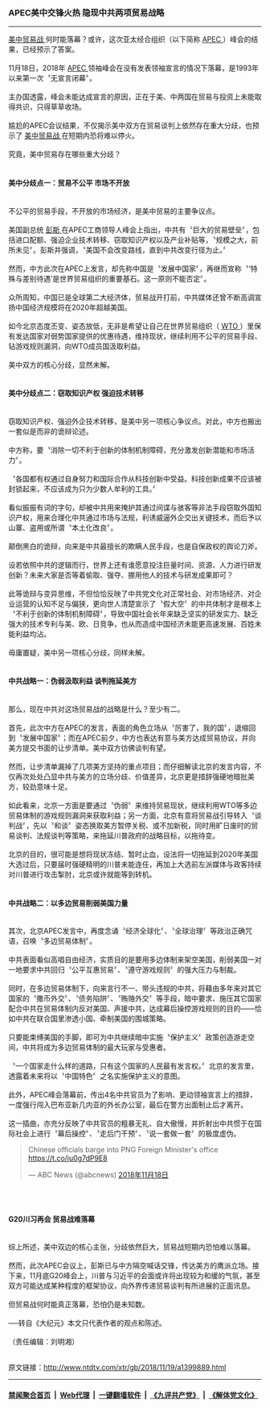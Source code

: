 ### APEC美中交锋火热 隐现中共两项贸易战略
------------------------

<div class="wysiwyg">
 <a href="http://www.ntdtv.com/xtr/gb/articlelistbytag_美中贸易战.html" target="_blank">
  美中贸易战
 </a>
 何时能落幕？或许，这次亚太经合组织（以下简称
 <a href="http://www.ntdtv.com/xtr/gb/articlelistbytag_APEC.html" target="_blank">
  APEC
 </a>
 ）峰会的结果，已经预示了答案。
 <br/>
 <br/>
 11月18日，2018年
 <a href="http://www.ntdtv.com/xtr/gb/articlelistbytag_APEC.html" target="_blank">
  APEC
 </a>
 领袖峰会在没有发表领袖宣言的情况下落幕，是1993年以来第一次〝无宣言闭幕〞。
 <br/>
 <br/>
 主办国透露，峰会未能达成宣言的原因，正在于美、中两国在贸易与投资上未能取得共识，只得草草收场。
 <br/>
 <br/>
 尴尬的APEC会议结果，不仅揭示美中双方在贸易谈判上依然存在重大分歧，也预示了
 <a href="http://www.ntdtv.com/xtr/gb/articlelistbytag_美中贸易战.html" target="_blank">
  美中贸易战
 </a>
 在短期内恐将难以停火。
 <br/>
 <br/>
 究竟，美中贸易存在哪些重大分歧？
 <br/>
 <br/>
 <h4>
  美中分歧点一：贸易不公平 市场不开放
 </h4>
 <br/>
 不公平的贸易手段，不开放的市场经济，是美中贸易的主要争议点。
 <br/>
 <br/>
 美国副总统
 <a href="http://www.ntdtv.com/xtr/gb/articlelistbytag_彭斯.html" target="_blank">
  彭斯
 </a>
 在APEC工商领导人峰会上指出，中共有〝巨大的贸易壁垒〞，包括进口配额、强迫企业技术转移、窃取知识产权以及产业补贴等，〝规模之大，前所未见〞。彭斯并强调，〝美国不会改变路线，直到中共改变行径为止。〞
 <br/>
 <br/>
 然而，中方此次在APEC上发言，却先称中国是〝发展中国家〞，再继而宣称〝‘特殊与差别待遇’是世界贸易组织的重要基石。这一原则不能否定〞。
 <br/>
 <br/>
 众所周知，中国已是全球第二大经济体，贸易战开打前，中共媒体还曾不断高调宣扬中国经济规模将在2020年超越美国。
 <br/>
 <br/>
 如今北京态度丕变、姿态放低，无非是希望让自己在世界贸易组织（
 <a href="http://www.ntdtv.com/xtr/gb/articlelistbytag_WTO.html" target="_blank">
  WTO
 </a>
 ）里保有发达国家对弱势国家提供的优惠待遇，维持现状，继续利用不公平的贸易手段、钻游戏规则漏洞，向WTO成员国汲取利益。
 <br/>
 <br/>
 美中双方的核心分歧，显然未解。
 <br/>
 <br/>
 <h4>
  美中分歧点二：窃取知识产权 强迫技术转移
 </h4>
 <br/>
 窃取知识产权、强迫外企技术转移，是美中另一项核心争议点。对此，中方也搬出一套似是而非的诡辩论述。
 <br/>
 <br/>
 中方称，要〝消除一切不利于创新的体制机制障碍，充分激发创新潜能和市场活力〞。
 <br/>
 <br/>
 〝各国都有权通过自身努力和国际合作从科技创新中受益。科技创新成果不应该被封锁起来，不应该成为只为少数人牟利的工具。〞
 <br/>
 <br/>
 看似振振有词的字句，却被中共用来掩护其通过间谍与骇客等非法手段窃取外国知识产权，用来合理化中共通过市场与法规，利诱威逼外企交出关键技术，而后予以山寨、盗用或所谓〝本土化改良〞。
 <br/>
 <br/>
 颠倒黑白的诡辩，向来是中共最擅长的欺瞒人民手段，也是自保政权的舆论刀斧。
 <br/>
 <br/>
 设若依照中共的逻辑而行，世界上还有谁愿意投注巨量时间、资源、人力进行研发创新？未来大家是否等着偷取、强夺、挪用他人的技术与研发成果即可？
 <br/>
 <br/>
 此等诡辩与变异思维，不但恰恰反映了中共党文化对正常社会、对市场经济、对企业运营的认知不足与偏狭，更向世人清楚宣示了〝假大空〞的中共体制才是根本上〝不利于创新的体制机制障碍〞，导致中国社会长年来缺乏坚实的研发实力、缺乏强大的技术专利与美、欧、日竞争，也从而造成中国经济未能更高速发展、百姓未能利益均沾。
 <br/>
 <br/>
 毋庸置疑，美中另一项核心分歧，同样未解。
 <br/>
 <br/>
 <h4>
  中共战略一：伪弱汲取利益 谈判拖延美方
 </h4>
 <br/>
 那么，现在中共对这场贸易战的战略是什么？至少有二。
 <br/>
 <br/>
 首先，此次中方在APEC的发言，表面的角色立场从〝厉害了，我的国〞，退缩回到〝发展中国家〞；而在APEC前夕，中方也表达有意与美方达成贸易协议，并向美方提交书面的让步清单。美中双方彷佛谈判有望。
 <br/>
 <br/>
 然而，让步清单漏掉了几项美方坚持的重点项目；而仔细解读北京的发言内容，不仅再次处处凸显中共与美方的立场分歧、价值差异，北京更是措辞强硬地暗批美方，较劲意味十足。
 <br/>
 <br/>
 如此看来，北京一方面是要通过〝伪弱〞来维持贸易现状，继续利用WTO等多边贸易体制的游戏规则漏洞来获取利益；另一方面，北京有意将贸易战引导转入〝谈判战〞，先以〝和谈〞姿态换取美方暂停关税、或不加新税，同时用旷日废时的贸易谈判、法规谈判等策略，来拖延川普政府的战略目标，以拖待变。
 <br/>
 <br/>
 北京的目的，很可能是想将现状冻结、暂时止血，设法将一切拖延到2020年美国大选过后，只要届时强硬精明的川普未能连任，再加上大选前左派媒体与政客持续对川普进行攻击掣肘，北京或许就能等到转机。
 <br/>
 <br/>
 <h4>
  中共战略二：以多边贸易削弱美国力量
 </h4>
 <br/>
 其次，北京APEC发言中，再度念诵〝经济全球化〞、〝全球治理〞等政治正确咒语，召唤〝多边贸易体制〞。
 <br/>
 <br/>
 中共表面看似高唱自由经济，实质目的是要用多边体制来架空美国，削弱美国一对一地要求中共回归〝公平互惠贸易〞、〝遵守游戏规则〞的强大压力与制裁。
 <br/>
 <br/>
 同时，在多边贸易体制下，向来言行不一、带头违规的中共，将藉由多年来对其它国家的〝撒币外交〞、〝债务陷阱〞、〝贿赂外交〞等手段，暗中要求、施压其它国家配合中共在贸易体制内反对美国、声援中共，达成幕后操控游戏规则的目的——恰如中共在联合国里渗透小国、牵制美国的围城策略。
 <br/>
 <br/>
 只要能束缚美国的手脚，即可为中共继续暗中实施〝保护主义〞政策创造游走空间，中共将成为多边贸易体制的最大玩家与受惠者。
 <br/>
 <br/>
 〝一个国家走什么样的道路，只有这个国家的人民最有发言权。〞北京的发言里，透露着未来将以〝中国特色〞之名实施保护主义的意图。
 <br/>
 <br/>
 此外，APEC峰会落幕前，传出4名中共官员为了影响、更动领袖宣言上的措辞，一度强行闯入巴布亚新几内亚的外长办公室，最后在警方出面制止后才离开。
 <br/>
 <br/>
 这一插曲，亦充分反映了中共官员的粗暴无礼、自大傲慢，并折射出中共惯于在国际社会上进行〝幕后操控〞、〝走后门干预〞、〝说一套做一套〞的极度虚伪。
 <br/>
 <blockquote class="twitter-tweet" data-lang="zh-cn">
  <p dir="ltr" lang="en">
   Chinese officials barge into PNG Foreign Minister's office
   <a href="https://t.co/ju0g7dP9E8">
    https://t.co/ju0g7dP9E8
   </a>
  </p>
  — ABC News (@abcnews)
  <a href="https://twitter.com/abcnews/status/1064021642576191488?ref_src=twsrc%5Etfw">
   2018年11月18日
  </a>
 </blockquote>
 <br/>
 <div style="clear:both;display:block;">
 </div>
 <br/>
 <h4>
  G20川习再会 贸易战难落幕
 </h4>
 <br/>
 综上所述，美中双边的核心主张，分歧依然巨大，贸易战短期内恐怕难以落幕。
 <br/>
 <br/>
 然而，此次APEC会议上，彭斯已与中方隔空喊话交锋，传达美方的鹰派立场。接下来，11月底G20峰会上，川普与习近平的会面或许将出现较为和缓的气氛，甚至双方可能达成某种程度的框架协议，向外界传递贸易谈判有所进展的正面讯息。
 <br/>
 <br/>
 但贸易战何时能真正落幕，恐怕仍是未知数。
 <br/>
 <br/>
 ──转自《大纪元》本文只代表作者的观点和陈述。
 <br/>
 <br/>
 （责任编辑：刘明湘）
</div>

<br/>原文链接：http://www.ntdtv.com/xtr/gb/2018/11/19/a1399889.html


------------------------
#### [禁闻聚合首页](https://github.com/gfw-breaker/banned-news/blob/master/README.md) &nbsp;|&nbsp; [Web代理](https://github.com/gfw-breaker/open-proxy/blob/master/README.md) &nbsp;|&nbsp; [一键翻墙软件](https://github.com/gfw-breaker/nogfw/blob/master/README.md) &nbsp;|&nbsp; [《九评共产党》](https://github.com/gfw-breaker/9ping.md/blob/master/README.md#九评之一评共产党是什么) &nbsp;|&nbsp; [《解体党文化》](https://github.com/gfw-breaker/jtdwh.md/blob/master/README.md#绪论)